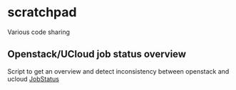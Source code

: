 # scratchpad
Various code sharing

## Openstack/UCloud job status overview
Script to get an overview and detect inconsistency between openstack and ucloud
[JobStatus](Jobstatus)
